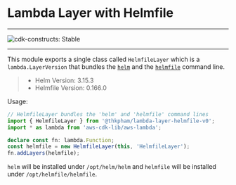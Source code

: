 # Lambda Layer with Helmfile
<!--BEGIN STABILITY BANNER-->

---

![cdk-constructs: Stable](https://img.shields.io/badge/cdk--constructs-stable-success.svg?style=for-the-badge)

---

<!--END STABILITY BANNER-->

This module exports a single class called `HelmfileLayer` which is a `lambda.LayerVersion` that
bundles the [`helm`](https://helm.sh/) and the
[`helmfile`](https://helmfile.readthedocs.io/en/latest/) command line.

> - Helm Version: 3.15.3
> - Helmfile Version: 0.166.0

Usage:

```ts
// HelmfileLayer bundles the 'helm' and 'helmfile' command lines
import { HelmfileLayer } from '@thkpham/lambda-layer-helmfile-v0';
import * as lambda from 'aws-cdk-lib/aws-lambda';

declare const fn: lambda.Function;
const helmfile = new HelmfileLayer(this, 'HelmfileLayer');
fn.addLayers(helmfile);
```

`helm` will be installed under `/opt/helm/helm` and `helmfile` will be installed under `/opt/helmfile/helmfile`.
